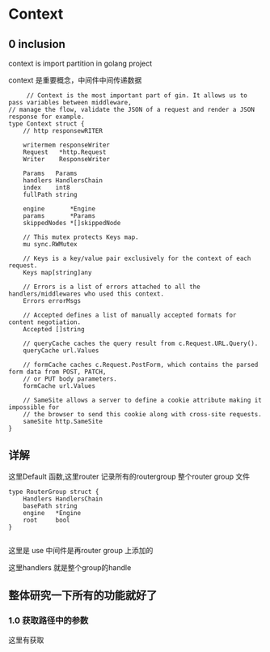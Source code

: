 # Context

## 0 inclusion

context is import partition in golang project

context 是重要概念，中间件中间传递数据

         // Context is the most important part of gin. It allows us to pass variables between middleware,
    // manage the flow, validate the JSON of a request and render a JSON response for example.
    type Context struct {
        // http responsewRITER
    
        writermem responseWriter
        Request   *http.Request
        Writer    ResponseWriter
    
        Params   Params
        handlers HandlersChain
        index    int8
        fullPath string
    
        engine       *Engine
        params       *Params
        skippedNodes *[]skippedNode
    
        // This mutex protects Keys map.
        mu sync.RWMutex
    
        // Keys is a key/value pair exclusively for the context of each request.
        Keys map[string]any
    
        // Errors is a list of errors attached to all the handlers/middlewares who used this context.
        Errors errorMsgs
    
        // Accepted defines a list of manually accepted formats for content negotiation.
        Accepted []string
    
        // queryCache caches the query result from c.Request.URL.Query().
        queryCache url.Values
    
        // formCache caches c.Request.PostForm, which contains the parsed form data from POST, PATCH,
        // or PUT body parameters.
        formCache url.Values
    
        // SameSite allows a server to define a cookie attribute making it impossible for
        // the browser to send this cookie along with cross-site requests.
        sameSite http.SameSite
    }                                                                                                                        

## 详解

这里Default 函数,这里router 记录所有的routergroup 整个router group 文件

```
type RouterGroup struct {
    Handlers HandlersChain
    basePath string
    engine   *Engine
    root     bool
}
```

```

```

这里是 use 中间件是再router group 上添加的

这里handlers 就是整个group的handle 





## 整体研究一下所有的功能就好了

### 1.0  获取路径中的参数

这里有获取
